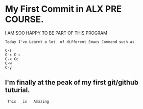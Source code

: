 # My First Commit in ALX PRE COURSE.

  I   AM  SOO  HAPPY  TO  BE  PART  OF  THIS  PROGRAM

  `Today I've Learnt a lot  of different Emacs Command such as`

  ```
  C-s
 C-x C-s
 C-x Cc
 C-w
 C-y
  ```

## I'm finally at the peak of my first git/github tuturial.

`  This   is   Amazing   `
